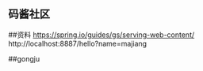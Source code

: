 ## 码酱社区

##资料
https://spring.io/guides/gs/serving-web-content/
http://localhost:8887/hello?name=majiang

##gongju